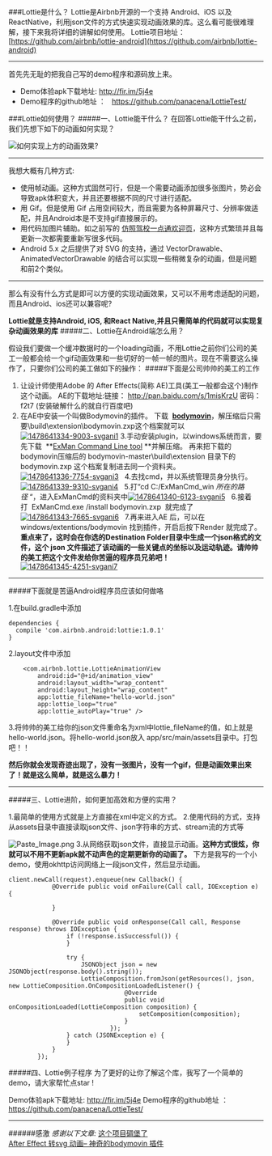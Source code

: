 ###Lottie是什么？
Lottie是Airbnb开源的一个支持 Android、iOS 以及 ReactNative，利用json文件的方式快速实现动画效果的库。这么看可能很难理解，接下来我将详细的讲解如何使用。
Lottie项目地址：[https://github.com/airbnb/lottie-android](https://github.com/airbnb/lottie-android)
***
首先先无耻的把我自己写的demo程序和源码放上来。
* Demo体验apk下载地址: http://fir.im/5j4e
* Demo程序的github地址 ：   https://github.com/panacena/LottieTest/


###Lottie如何使用？
#####一、Lottie能干什么？
在回答Lottie能干什么之前，我们先想下如下的动画如何实现？

![如何实现上方的动画效果?](http://upload-images.jianshu.io/upload_images/2825714-bf5ca464398b1755.gif?imageMogr2/auto-orient/strip)
***
我想大概有几种方式:
* 使用帧动画。这种方式固然可行，但是一个需要动画添加很多张图片，势必会导致apk体积变大，并且还要根据不同的尺寸进行适配。
* 用 Gif。但是使用 Gif 占用空间较大，而且需要为各种屏幕尺寸、分辨率做适配，并且Android本是不支持gif直接展示的。
* 用代码加图片辅助。如之前写的 [仿照驾校一点通欢迎页](http://blog.csdn.net/zhang58246500/article/details/45248701)，这种方式繁琐并且每更新一次都需要重新写很多代码。
* Android 5.x 之后提供了对 SVG 的支持，通过 VectorDrawable、AnimatedVectorDrawable 的结合可以实现一些稍微复杂的动画，但是问题和前2个类似。
***
那么有没有什么方式是即可以方便的实现动画效果，又可以不用考虑适配的问题，而且Android、ios还可以兼容呢?

**Lottie就是支持Android, iOS, 和React Native,并且只需简单的代码就可以实现复杂动画效果的库**
#####二、Lottie在Android端怎么用？

假设我们要做一个缓冲数据时的一个loading动画，不用Lottie之前你们公司的美工一般都会给一个gif动画效果和一些切好的一帧一帧的图片。现在不需要这么操作了，只要你们公司的美工做如下的操作：
#####下面是公司帅帅的美工的工作
1. 让设计师使用Adobe 的 After Effects(简称 AE)工具(美工一般都会这个)制作这个动画。
AE的下载地址:链接： http://pan.baidu.com/s/1misKrzU 密码：f2t7  (安装破解什么的就自行百度吧)
2. 在AE中安装一个叫做Bodymovin的插件。
 下载  **[bodymovin](https://github.com/bodymovin/bodymovin)**，解压缩后只需要\build\extension\bodymovin.zxp这个档案就可以[![1478641334-9003-svgani1](http://upload-images.jianshu.io/upload_images/2825714-deb183aaf24cd84e.png?imageMogr2/auto-orient/strip%7CimageView2/2/w/1240)](http://a.mq2014.com/wp-content/uploads/2016/11/1478641334-9003-svgani1.png)
3.手动安装plugin，以windows系统而言，要先下载  **[ExMan Command Line tool](http://www.adobeexchange.com/ExManCmd_win.zip) **并解压缩。
再来把下载的bodymovin压缩后的 bodymovin-master\build\extension 目录下的bodymovin.zxp 这个档案复制进去同一个资料夹。[![1478641336-7754-svgani3](http://upload-images.jianshu.io/upload_images/2825714-a30115bf703e314a.png?imageMogr2/auto-orient/strip%7CimageView2/2/w/1240)](http://a.mq2014.com/wp-content/uploads/2016/11/1478641336-7754-svgani3.png)
 
4.去找cmd，并以系统管理员身分执行。[![1478641339-9310-svgani4](http://upload-images.jianshu.io/upload_images/2825714-d832631082636e12.png?imageMogr2/auto-orient/strip%7CimageView2/2/w/1240)](http://a.mq2014.com/wp-content/uploads/2016/11/1478641339-9310-svgani4.png)
 
5.打“cd C:/ExManCmd_win *所在的路径* “，进入ExManCmd的资料夹中[![1478641340-6123-svgani5](http://upload-images.jianshu.io/upload_images/2825714-58a6f07c4dd615e1.png?imageMogr2/auto-orient/strip%7CimageView2/2/w/1240)](http://a.mq2014.com/wp-content/uploads/2016/11/1478641340-6123-svgani5.png)
 
6.接着打  ExManCmd.exe /install bodymovin.zxp  就完成了[![1478641343-7665-svgani6](http://upload-images.jianshu.io/upload_images/2825714-deaca5473619952c.png?imageMogr2/auto-orient/strip%7CimageView2/2/w/1240)](http://a.mq2014.com/wp-content/uploads/2016/11/1478641343-7665-svgani6.png)
 
7.再来进入AE 后，可以在windows/extentions/bodymovin 找到插件，开启后按下Render 就完成了。 **重点来了，这时会在你选的Destination Folder目录中生成一个json格式的文件，这个 json 文件描述了该动画的一些关键点的坐标以及运动轨迹。请帅帅的美工把这个文件发给你苦逼的程序员兄弟吧！** [![1478641345-4251-svgani7](http://upload-images.jianshu.io/upload_images/2825714-27d8195af7dde6ea.png?imageMogr2/auto-orient/strip%7CimageView2/2/w/1240)](http://a.mq2014.com/wp-content/uploads/2016/11/1478641345-4251-svgani7.png)

***

#####下面就是苦逼Android程序员应该如何做咯

1.在build.gradle中添加
```
dependencies {  
  compile 'com.airbnb.android:lottie:1.0.1'
}
```
2.layout文件中添加
```
    <com.airbnb.lottie.LottieAnimationView
        android:id="@+id/animation_view"
        android:layout_width="wrap_content"
        android:layout_height="wrap_content"
        app:lottie_fileName="hello-world.json"
        app:lottie_loop="true"
        app:lottie_autoPlay="true" />
```
3.将帅帅的美工给你的json文件重命名为xml中lottie_fileName的值，如上就是hello-world.json。将hello-world.json放入 app/src/main/assets目录中。打包吧！！

**然后你就会发现奇迹出现了，没有一张图片，没有一个gif，但是动画效果出来了！就是这么简单，就是这么暴力！**
***
#####三、Lottie进阶，如何更加高效和方便的实用？

1.最简单的使用方式就是上方直接在xml中定义的方式。
2.使用代码的方式，支持从assets目录中直接读取json文件、json字符串的方式、stream流的方式等

![Paste_Image.png](http://upload-images.jianshu.io/upload_images/2825714-5575e563871db68b.png?imageMogr2/auto-orient/strip%7CimageView2/2/w/1240)
3.从网络获取json文件，直接显示动画。**这种方式很炫，你就可以不用不更新apk就不动声色的定期更新你的动画了。**
下方是我写的一个小demo，使用okhttp访问网络上一段json文件，然后显示动画。
```
client.newCall(request).enqueue(new Callback() {
            @Override public void onFailure(Call call, IOException e) {

            }

            @Override public void onResponse(Call call, Response response) throws IOException {
                if (!response.isSuccessful()) {
                }

                try {
                    JSONObject json = new JSONObject(response.body().string());
                    LottieComposition.fromJson(getResources(), json, new LottieComposition.OnCompositionLoadedListener() {
                                @Override
                                public void onCompositionLoaded(LottieComposition composition) {
                                    setComposition(composition);
                                }
                            });
                } catch (JSONException e) {
                }
            }
        });
```

#####四、Lottie例子程序
为了更好的让你了解这个库，我写了一个简单的demo，请大家帮忙点star  ! 

Demo体验apk下载地址: http://fir.im/5j4e
Demo程序的github地址 ：  https://github.com/panacena/LottieTest/


***
######感激
*感谢以下文章:*
[这个项目碉堡了](https://gold.xitu.io/post/58948f1b0ce4630056f3a629)   
[After Effect 转svg 动画– 神奇的bodymovin 插件](http://www.mq2014.com/after-effect-zhuan-svg-dong-hua-shen-qi-de-bodymovin-cha-jian.html)

